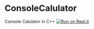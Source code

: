 # ConsoleCalulator
 Console Calulator in C++
 [![Run on Repl.it](https://repl.it/badge/github/Joe-Z1/ConsoleCalulator)](https://repl.it/github/Joe-Z1/ConsoleCalulator)
